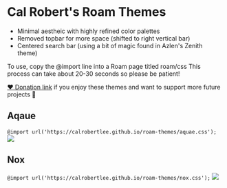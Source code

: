 # Cal Robert's Roam Themes

- Minimal aestheic with highly refined color palettes
- Removed topbar for more space (shifted to right vertical bar)
- Centered search bar (using a bit of magic found in Azlen's Zenith theme)

To use, copy the @import line into a Roam page titled roam/css
This process can take about 20-30 seconds so please be patient!

[❤️ Donation link](https://www.paypal.me/calrobertdesign) if you enjoy these themes and want to support more future projects 🤟

## Aqaue
`@import url('https://calrobertlee.github.io/roam-themes/aquae.css');`
![](https://raw.githubusercontent.com/garlicagreement/roam-css-styles/master/Images/Aquae%202%20Screenshot2.png)

## Nox
`@import url('https://calrobertlee.github.io/roam-themes/nox.css');`
![](https://raw.githubusercontent.com/garlicagreement/roam-css-styles/master/Images/Nox2%20Screenshot.png)